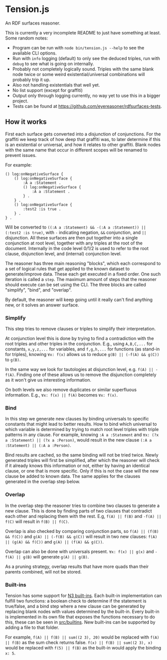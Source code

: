 # Tension.js

An RDF surfaces reasoner.

This is currently a very incomplete README to just have something at least.
Some random notes:

* Program can be run with `node bin/tension.js --help` to see the available CLI options.
* Run with `info` logging (default) to only see the deduced triples, run with `debug` to see what is going on internally.
* Probably not completely logically sound.
  Triples with the same blank node twice or some weird existential/universal combinations will probably trip it up.
* Also not handling existentials that well yet.
* No list support (except for graffiti)
* Output only through logging currently, no way yet to use this in a bigger project.
* Tests can be found at <https://github.com/eyereasoner/rdfsurfaces-tests>.

## How it works

First each surface gets converted into a disjunction of conjunctions.
For the graffiti we keep track of how deep that graffiti was,
to later determine if this is an existential or universal, and how it relates to other graffiti.
Blank nodes with the same name that occur in different scopes will be renamed to prevent issues.

For example:
```n3
() log:onNegativeSurface {
    () log:onNegativeSurface {
        :A a :Statement .
        () log:onNegativeSurface {
            :A a :Statement .
        } .
    } .
    () log:onNegativeSurface {
        :test2 :is true .
    } .
} .
```
Will be converted to `((:A a :Statement) && -(:A a :Statement)) || (:test2 :is true)`,
with `-` indicating negation, `&&` conjunction, and `||` disjunction.
All these surfaces are then put together into a single conjunction at root level,
together with any triples at the root of the document.
Internally in the code level 0/1/2 is used to refer to the root clause, disjunction level, and (internal) conjunction level.

The reasoner has three main reasoning "blocks",
which each correspond to a set of logical rules that get applied to the known dataset to generate/improve data.
These each get executed in a fixed order.
One such iteration is called a `step`.
The maximum amount of steps that the reasoner should execute can be set using the CLI.
The three blocks are called "simplify", "bind", and "overlap".

By default, the reasoner will keep going until it really can't find anything new,
or it solves an answer surface.

### Simplify

This step tries to remove clauses or triples to simplify their interpretation.

At conjunction level this is done by trying to find a contradiction with the root triples and other triples in the conjunction.
E.g., using `A,B,C,...` for constants, `x,y,z,...` for variables, and `f,g,h,...` for functions (as stand-in for triples),
knowing `∀x: f(x)` allows us to reduce `g(B) || (-f(A) && g(C))` to `g(B)`.

In the same way we look for tautologies at disjunction level, e.g. `f(A) || -f(A)`.
Finding one of these allows us to remove the disjunction completely as it won't give us interesting information.

On both levels we also remove duplicates or similar superfluous information.
E.g., `∀x: f(x) || f(A)` becomes `∀x: f(x)`.

### Bind

In this step we generate new clauses by binding universals to specific constants that might lead to better results.
How to bind which universal to which variable is determined
by trying to match root level triples with triple patterns in any clause.
For example, knowing `:A a :Statement` and `∀x: (?x a :Statement) || (?x a :Person)`,
would result in the new clause `(:A a :Statement) || (:A a :Person)`.

Bind results are cached, so the same binding will not be tried twice.
Newly generated triples will first be simplified,
after which the reasoner will check if it already knows this information or not,
either by having an identical clause, or one that is more specific.
Only if this is not the case will the new clause be added to known data.
The same applies for the clauses generated in the overlap step below.

### Overlap

In the overlap step the reasoner tries to combine two clauses to generate a new clause.
This is done by finding parts of two clauses that contradict each other and replacing them with the rest.
E.g, `f(A) || f(B)` and `-f(A) || f(C)` will result in `f(B) || f(C)`.

Overlap is also checked by comparing conjunction parts,
so `f(A) || (f(B) && f(C))` and `g(A) || (-f(B) && g(C))` will result in two new clauses:
`f(A) || (g(A) && f(C))` and `g(A) || (f(A) && g(C))`.

Overlap can also be done with universals present.
`∀x: f(x) || g(x)` and `-f(A) || g(B)` will generate `g(A) || g(B)`.

As a pruning strategy, overlap results that have more quads than their parents combined,
will not be stored.

### Built-ins

Tension has some support for [N3 built-ins](https://w3c.github.io/N3/reports/20230703/builtins.html).
Each built-in implementation can fulfill two functions:
a boolean check to determine if the statement is true/false,
and a bind step where a new clause can be generated by replacing blank nodes with values determined by the built-in.
Every built-in is implemented in its own file that exposes the functions necessary to do this,
these can be seen in [src/builtins](src/builtins).
New built-ins can be supported by adding a file to that folder.

For example, `f(A) || f(B) || sum((2 3), 20)` would be replaced with `f(A) || f(B)` as the sum check returns false.
`f(x) || f(B) || sum((2 3), x)` would be replaced with `f(5) || f(B)` as the built-in would apply the binding `x: 5`.
